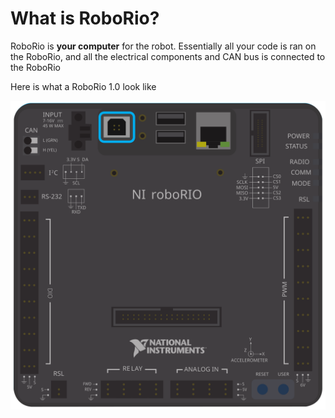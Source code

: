 # What is RoboRio?

RoboRio is **your computer** for the robot.
Essentially all your code is ran on the RoboRio, and all the electrical components and CAN bus is connected to the RoboRio


Here is what a RoboRio 1.0 look like

![RoboRio1.0](./img/roborio-usb-client.svg)